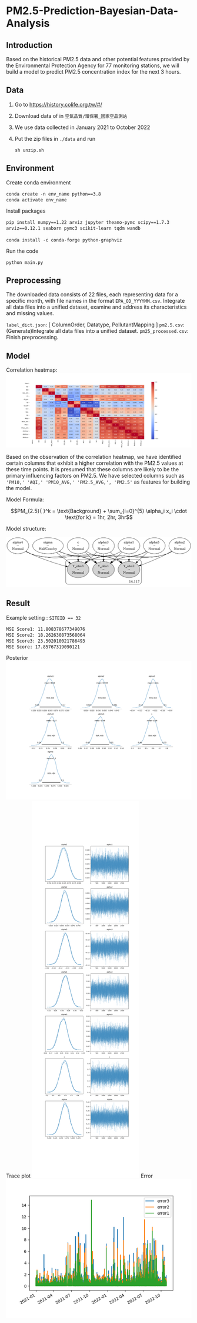 # PM2.5-Prediction-Bayesian-Data-Analysis

## Introduction

Based on the historical PM2.5 data and other potential features provided by the Environmental Protection Agency for 77 monitoring stations, we will build a model to predict PM2.5 concentration index for the next 3 hours.

## Data

1. Go to https://history.colife.org.tw/#/
2. Download data of in `空氣品質/環保署_國家空品測站`
3. We use data collected in January 2021 to October 2022
4. Put the zip files in `./data` and run

   ```
   sh unzip.sh
   ```

## Environment

Create conda environment

```
conda create -n env_name python==3.8
conda activate env_name
```

Install packages

```
pip install numpy==1.22 arviz jupyter theano-pymc scipy==1.7.3 arviz==0.12.1 seaborn pymc3 scikit-learn tqdm wandb

conda install -c conda-forge python-graphviz
```

Run the code

```
python main.py
```

## Preprocessing

The downloaded data consists of 22 files, each representing data for a specific month, with file names in the format `EPA_OD_YYYYMM.csv`. Integrate all data files into a unified dataset, examine and address its characteristics and missing values.

`label_dict.json`: [ ColumnOrder, Datatype, PollutantMapping ]
`pm2.5.csv`: (Generate)Integrate all data files into a unified dataset.
`pm25_processed.csv`: Finish preprocessing.

## Model

Correlation heatmap:
![Correlation heatmap](https://github.com/yusinliu822/PM2.5-Prediction-Bayesian-Data-Analysis/blob/Winnie/images/heatmap_region32.png?raw=true)

Based on the observation of the correlation heatmap, we have identified certain columns that exhibit a higher correlation with the PM2.5 values at these time points. It is presumed that these columns are likely to be the primary influencing factors on PM2.5. We have selected columns such as `'PM10,' 'AQI,' 'PM10_AVG,' 'PM2.5_AVG,', 'PM2.5'` as features for building the model.

Model Formula:

```math
PM_{2.5}{ }^k = \text{Background} + \sum_{i=0}^{5} \alpha_i x_i \cdot \text{for k} = 1hr, 2hr, 3hr
```

Model structure:

![Model structure](https://github.com/yusinliu822/PM2.5-Prediction-Bayesian-Data-Analysis/blob/Winnie/images/model.png?raw=true)

## Result

Example setting :  `SITEID == 32`

```code
MSE Score1: 11.808378677349076
MSE Score2: 18.262630873568064
MSE Score3: 23.502010021786493
MSE Score: 17.85767319090121
```

Posterior
![Posterior](https://github.com/yusinliu822/PM2.5-Prediction-Bayesian-Data-Analysis/blob/Winnie/images/posterior_plot32.png?raw=true)
Trace plot
![Trace plot](https://github.com/yusinliu822/PM2.5-Prediction-Bayesian-Data-Analysis/blob/Winnie/images/trace_plot32.png?raw=true)
Error
![Error](https://github.com/yusinliu822/PM2.5-Prediction-Bayesian-Data-Analysis/blob/Winnie/images/error32.png?raw=true)
